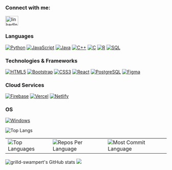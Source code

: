 

<h3 align="left">Connect with me:</h3>
<p align="left">
<a href="https://www.linkedin.com/in/swapnil-ranadive-953725254/" target="blank"><img align="center" src="https://raw.githubusercontent.com/rahuldkjain/github-profile-readme-generator/master/src/images/icons/Social/linked-in-alt.svg" alt="linkedln" height="30" width="40" /></a>  
</p>

### Languages
[![Python](https://img.shields.io/badge/python-black?style=for-the-badge&logo=python)](https://github.com/grilled-swampert)
[![JavaScript](https://img.shields.io/badge/javascript-black?style=for-the-badge&logo=javascript)](https://github.com/grilled-swampert)
[![Java](https://img.shields.io/badge/java-black?style=for-the-badge&logo=openjdk)](https://github.com/grilled-swampert)
[![C++](https://img.shields.io/badge/c++-black?style=for-the-badge&logo=cplusplus)](https://github.com/grilled-swampert)
[![C](https://img.shields.io/badge/c-black?style=for-the-badge&logo=c)](https://github.com/grilled-swampert)
[![R](https://img.shields.io/badge/r-black?style=for-the-badge&logo=r)](https://github.com/grilled-swampert)
[![SQL](https://img.shields.io/badge/sql-black?style=for-the-badge&logo=mysql)](https://github.com/grilled-swampert)

### Technologies & Frameworks
[![HTML5](https://img.shields.io/badge/html5-black?style=for-the-badge&logo=html5)](https://github.com/grilled-swampert)
[![Bootstrap](https://img.shields.io/badge/bootstrap-black?style=for-the-badge&logo=bootstrap)](https://github.com/grilled-swampert)
[![CSS3](https://img.shields.io/badge/css3-black?style=for-the-badge&logo=css3)](https://github.com/grilled-swampert)
[![React](https://img.shields.io/badge/React-black?style=for-the-badge&logo=react)](https://github.com/grilled-swampert)
[![PostgreSQL](https://img.shields.io/badge/PostgreSQL-black?style=for-the-badge&logo=postgresql)](https://github.com/grilled-swampert)
[![Figma](https://img.shields.io/badge/Figma-black?style=for-the-badge&logo=figma)](https://github.com/grilled-swampert)

### Cloud Services
[![Firebase](https://img.shields.io/badge/Firebase-black?style=for-the-badge&logo=firebase)](https://github.com/grilled-swampert)
[![Vercel](https://img.shields.io/badge/vercel-black?style=for-the-badge&logo=vercel)](https://github.com/grilled-swampert)
[![Netlify](https://img.shields.io/badge/netlify-black?style=for-the-badge&logo=netlify)](https://github.com/grilled-swampert)

### OS
[![Windows](https://img.shields.io/badge/Windows-black?style=for-the-badge&logo=Windows)](https://github.com/MinavKaria)

![Top Langs](https://github-readme-stats.vercel.app/api/top-langs/?username=grilled-swampert&layout=compact)

<table>
  <tr>
    <td>
      <img src="https://github-readme-stats.vercel.app/api/top-langs/?username=grilld-swampert&hide=html&hide_border=true&layout=compact&langs_count=8&theme=highcontrast" alt="Top Languages">
    </td>
    <td>
      <img src="https://github-profile-summary-cards.vercel.app/api/cards/repos-per-language?username=grilld-swampert&theme=highcontrast&hide_border=true" alt="Repos Per Language">
    </td>
    <td>
      <img src="https://github-profile-summary-cards.vercel.app/api/cards/most-commit-language?username=grilld-swampert&theme=highcontrast&hide_border=true" alt="Most Commit Language">
    </td>
  </tr>
</table>

</div>

<img src="https://github-readme-stats.vercel.app/api?username=grilld-swampert&hide_border=true&border_radius=15&show_icons=true&theme=highcontrast" alt="grilld-swampert's GitHub stats">

<img src="https://github-profile-summary-cards.vercel.app/api/cards/profile-details?username=grilld-swampert&theme=highcontrast&hide_border=true">
